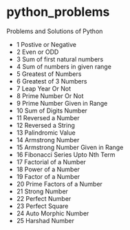 # python_problems
Problems and Solutions of Python

 - 1 Postive or Negative 
 - 2 Even or ODD
 - 3 Sum of first natural numbers
 - 4 Sum of numbers in given range
 - 5 Greatest of Numbers
 - 6 Greatest of 3 Numbers
 - 7 Leap Year Or Not
 - 8 Prime Number Or Not
 - 9 Prime Number Given in Range
 - 10 Sum of Digits Number
 - 11 Reversed a Number
 - 12 Reversed a String
 - 13 Palindromic Value
 - 14 Armstrong Number
 - 15 Armstrong Number Given in Range
 - 16 Fibonacci Series Upto Nth Term
 - 17 Factorial of a Number
 - 18 Power of a Number
 - 19 Factor of a Number
 - 20 Prime Factors of a Number
 - 21 Strong Number
 - 22 Perfect Number
 - 23 Perfect Square
 - 24 Auto Morphic Number
 - 25 Harshad Number